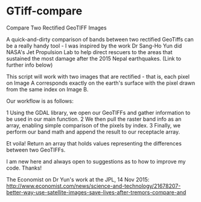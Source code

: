 # GTiff-compare
Compare Two Rectified GeoTIFF Images

A quick-and-dirty comparison of bands between two rectified GeoTiffs can be a really handy tool - I was inspired by the work Dr Sang-Ho Yun did NASA's Jet Propulsion Lab to help direct rescuers to the areas that sustained the most damage after the 2015 Nepal earthquakes. (Link to further info below)

This script will work with two images that are rectified - that is, each pixel on Image A corresponds exactly on the earth's surface with the pixel drawn from the same index on Image B.

Our workflow is as follows:

1 Using the GDAL library, we open our GeoTIFFs and gather information to be used in our main function. 
2 We then pull the raster band info as an array, enabling simple comparison of the pixels by index. 
3 Finally, we perform our band math and append the result to our receptacle array.

Et voila! Return an array that holds values representing the differences between two GeoTIFFs. 

I am new here and always open to suggestions as to how to improve my code. Thanks!



The Economist on Dr Yun's work at the JPL, 14 Nov 2015: http://www.economist.com/news/science-and-technology/21678207-better-way-use-satellite-images-save-lives-after-tremors-compare-and

